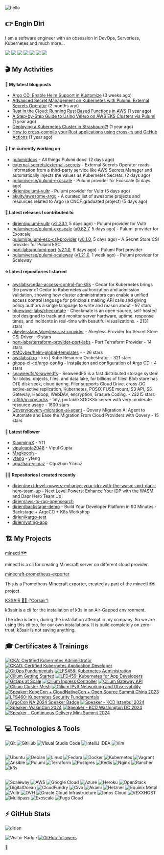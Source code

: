 ![hello](https://media.giphy.com/media/3ornk57KwDXf81rjWM/giphy.gif)

## 👉 Engin Diri

I am a software engineer with an obsession in DevOps, Serverless, Kubernetes and much more...

[![](https://img.shields.io/badge/-@__ediri-000000?style=for-the-badge&logo=X&logoColor=ffffff)](https://x.com/_ediri)
[![](https://img.shields.io/badge/engin--diri-0A66C2?style=for-the-badge&logo=linkedin&logoColor=#0A66C2)](https://www.linkedin.com/in/engin-diri/)
[![](https://img.shields.io/badge/@_ediri@cloud--native.social-6364FF?style=for-the-badge&logo=mastodon&logoColor=white)](https://cloud-native.social/@_ediri)
[![](https://img.shields.io/badge/-@dirien-%23181717?style=for-the-badge&logo=github)](https://github.com/dirien)
[![](https://img.shields.io/badge/-blog.ediri.io-2962FF?style=for-the-badge&logo=hashnode&logoColor=white)](https://blog.ediri.io/)
[![](https://img.shields.io/badge/dirien-003366?style=for-the-badge&logo=linuxfoundation&logoColor=white)](https://openprofile.dev/profile/dirien)
[![](https://img.shields.io/badge/-@__ediri-E4405F?style=for-the-badge&logo=instagram&logoColor=white)](https://www.instagram.com/_ediri/)

## 🎬 My Activities

#### 📖 My latest blog posts
- [Argo CD: Enable Helm Support in Kustomize](https://blog.ediri.io/argo-cd-enable-helm-support-in-kustomize) (3 weeks ago)
- [Advanced Secret Management on Kubernetes with Pulumi: External Secrets Operator](https://blog.ediri.io/advanced-secret-management-on-kubernetes-with-pulumi-external-secrets-operator) (2 months ago)
- [Rust in the Cloud: Running Rust Based Functions in AWS](https://blog.ediri.io/rust-in-the-cloud-running-rust-based-functions-in-aws) (1 year ago)
- [A Step-by-Step Guide to Using Velero on AWS EKS Clusters via Pulumi](https://blog.ediri.io/a-step-by-step-guide-to-using-velero-on-aws-eks-clusters-via-pulumi) (1 year ago)
- [Deploying a Kubernetes Cluster in Strasbourg?!](https://blog.ediri.io/deploying-a-kubernetes-cluster-in-strasbourg) (1 year ago)
- [How to cross-compile your Rust applications using cross-rs and GitHub Actions](https://blog.ediri.io/how-to-cross-compile-your-rust-applications-using-cross-rs-and-github-actions) (1 year ago)

#### 👷 I'm currently working on

- [pulumi/docs](https://github.com/pulumi/docs) - All things Pulumi docs! (2 days ago)
- [external-secrets/external-secrets](https://github.com/external-secrets/external-secrets) - External Secrets Operator reads information from a third-party service like AWS Secrets Manager and automatically injects the values as Kubernetes Secrets. (2 days ago)
- [pulumiverse/pulumi-exoscale](https://github.com/pulumiverse/pulumi-exoscale) - Pulumi provider for Exoscale (5 days ago)
- [dirien/pulumi-vultr](https://github.com/dirien/pulumi-vultr) - Pulumi provider for Vultr (5 days ago)
- [akuity/awesome-argo](https://github.com/akuity/awesome-argo) - A curated list of awesome projects and resources related to Argo (a CNCF graduated project) (5 days ago)

#### 🚀 Latest releases I contributed to

- [dirien/pulumi-vultr](https://github.com/dirien/pulumi-vultr) ([v2.23.1](https://github.com/dirien/pulumi-vultr/releases/tag/v2.23.1), 5 days ago) - Pulumi provider for Vultr
- [pulumiverse/pulumi-exoscale](https://github.com/pulumiverse/pulumi-exoscale) ([v0.62.7](https://github.com/pulumiverse/pulumi-exoscale/releases/tag/v0.62.7), 5 days ago) - Pulumi provider for Exoscale
- [pulumi/pulumi-esc-csi-provider](https://github.com/pulumi/pulumi-esc-csi-provider) ([v0.1.0](https://github.com/pulumi/pulumi-esc-csi-provider/releases/tag/v0.1.0), 5 days ago) - A Secret Store CSI provider for Pulumi ESC
- [port-labs/pulumi-port](https://github.com/port-labs/pulumi-port) ([v2.1.0](https://github.com/port-labs/pulumi-port/releases/tag/v2.1.0), 6 days ago) - Pulumi Port provider
- [pulumiverse/pulumi-scaleway](https://github.com/pulumiverse/pulumi-scaleway) ([v1.21.0](https://github.com/pulumiverse/pulumi-scaleway/releases/tag/v1.21.0), 1 week ago) - Pulumi provider for Scaleway

#### ⭐ Latest repositories I starred

- [awslabs/cedar-access-control-for-k8s](https://github.com/awslabs/cedar-access-control-for-k8s) - Cedar for Kubernetes brings the power of Cedar to Kubernetes authorization and admission validation, showing how cluster administrators can enable a unified access control language for principals making API calls and giving policy authors a single language to write and reason about - 97 stars
- [bluewave-labs/checkmate](https://github.com/bluewave-labs/checkmate) - Checkmate is an open-source, self-hosted tool designed to track and monitor server hardware, uptime, response times, and incidents in real-time with beautiful visualizations. - 2131 stars
- [akeylesslabs/akeyless-csi-provider](https://github.com/akeylesslabs/akeyless-csi-provider) - Akeyless Provider for Secret Store CSI Driver - 6 stars
- [port-labs/terraform-provider-port-labs](https://github.com/port-labs/terraform-provider-port-labs) - Port Terraform Provider - 14 stars
- [XMCyber/helm-global-templates](https://github.com/XMCyber/helm-global-templates) -  - 26 stars
- [awslabs/kro](https://github.com/awslabs/kro) - kro | Kube Resource Orchestrator - 321 stars
- [gitops-ci-cd/argo-config](https://github.com/gitops-ci-cd/argo-config) - Installation and configuration of Argo CD - 4 stars
- [seaweedfs/seaweedfs](https://github.com/seaweedfs/seaweedfs) - SeaweedFS is a fast distributed storage system for blobs, objects, files, and data lake, for billions of files! Blob store has O(1) disk seek, cloud tiering. Filer supports Cloud Drive, cross-DC active-active replication, Kubernetes, POSIX FUSE mount, S3 API, S3 Gateway, Hadoop, WebDAV, encryption, Erasure Coding. - 23215 stars
- [rofl0r/microsocks](https://github.com/rofl0r/microsocks) - tiny, portable SOCKS5 server with very moderate resource usage - 1600 stars
- [Qovery/qovery-migration-ai-agent](https://github.com/Qovery/qovery-migration-ai-agent) - Qovery Migration AI Agent to Automate and Ease the Migration From Cloud Providers with Qovery - 15 stars

#### 👥 Latest follower

- [XiaomingX](https://github.com/XiaomingX) - Y11
- [vipulgupta2048](https://github.com/vipulgupta2048) - Vipul Gupta
- [Magkoooh](https://github.com/Magkoooh) - 
- [yfeng](https://github.com/yfeng) - yfeng
- [oguzhan-yilmaz](https://github.com/oguzhan-yilmaz) - Oguzhan Yilmaz

#### 👨‍💻 Repositories I created recently

- [dirien/next-level-powers-enhance-your-idp-with-the-wasm-and-dapr-hero-team-up](https://github.com/dirien/next-level-powers-enhance-your-idp-with-the-wasm-and-dapr-hero-team-up) - Next Level Powers: Enhance Your IDP with the WASM and Dapr Hero Team Up
- [dirien/aws-ts-rag-opensearch](https://github.com/dirien/aws-ts-rag-opensearch)
- [dirien/backstage-demo](https://github.com/dirien/backstage-demo) - Build Your Developer Platform in 90 Minutes - Backstage &#43; ArgoCD &#43; K8s Workshop
- [dirien/kargo-test](https://github.com/dirien/kargo-test)
- [dirien/voting-app](https://github.com/dirien/voting-app)


## 🏗️ My Projects
[minectl 🗺](https://github.com/dirien/minectl)

minectl is a cli for creating Minecraft server on different cloud provider.

[minecraft-prometheus-exporter](https://github.com/dirien/minecraft-prometheus-exporter)

This is a Prometheus Minecraft exporter, created as part of the minectl 🗺 project.

[K3SAIR 🏴‍☠️️ ('Corsair')](https://github.com/dirien/k3sair-cli)

k3sair is a cli for the installation of k3s in an Air-Gapped environment.

The idea is born, during the installation attempt in my company. So we are using this cli too, for our own
installations. It is build completely on zero-trust, k3sair is not saving anything.

## 🎓 Certificates & Trainings

<!--START_SECTION:badges-->
[![CKA: Certified Kubernetes Administrator](https://images.credly.com/size/110x110/images/8b8ed108-e77d-4396-ac59-2504583b9d54/cka_from_cncfsite__281_29.png)](http://www.credly.com/badges/9d947b2a-e186-40a0-bf4c-0d513ebab6d6 "CKA: Certified Kubernetes Administrator")
[![CKAD: Certified Kubernetes Application Developer](https://images.credly.com/size/110x110/images/cc8adc83-1dc6-4d57-8e20-22171247e052/blob)](http://www.credly.com/badges/492ae49a-b546-4451-b90d-73451e078ed7 "CKAD: Certified Kubernetes Application Developer")
[![GitOps Fundamentals](https://images.credly.com/size/110x110/images/6f4212c6-80e6-4819-833d-a652b0feaabb/blob)](http://www.credly.com/badges/c5c336dd-b4e8-4d73-bfe9-65268f1f69f2 "GitOps Fundamentals")
[![LFS458: Kubernetes Administration](https://images.credly.com/size/110x110/images/20936872-ca23-44da-a4bc-db39db3468b6/blob)](http://www.credly.com/badges/d0e3043e-4d3a-4af1-9dc4-dbaadd4a8e88 "LFS458: Kubernetes Administration")
[![Cilium Getting Started](https://images.credly.com/size/110x110/images/06370e36-d23b-4dcf-8287-d0302926f14a/image.png)](http://www.credly.com/badges/aaf501ac-2ccf-485c-b976-4861815f7ce6 "Cilium Getting Started")
[![LFD459: Kubernetes for App Developers](https://images.credly.com/size/110x110/images/debd8568-2b7c-4f94-a99d-a47e2c37ce6d/blob)](http://www.credly.com/badges/4d2b1460-b7f4-41c3-a20e-91d2faacd701 "LFD459: Kubernetes for App Developers")
[![GitOps at Scale](https://images.credly.com/size/110x110/images/0acce3e3-a7a4-44df-80ba-fcbf4bbdc147/blob)](http://www.credly.com/badges/aea3eb59-9bea-4a31-a1c3-315755fb26ad "GitOps at Scale")
[![Cilium Ingress Controller](https://images.credly.com/size/110x110/images/086d2f39-26a5-4bb9-ab74-c632d76ad6fc/image.png)](http://www.credly.com/badges/0a7cbad3-9136-4a86-a573-e0af4a39b5ca "Cilium Ingress Controller")
[![Cilium Gateway API](https://images.credly.com/size/110x110/images/29d180ca-09e7-49e9-8423-278109d75bb0/image.png)](http://www.credly.com/badges/68bb9d11-b199-4a00-a3c8-c282d7ddbde5 "Cilium Gateway API")
[![Cilium Cluster Mesh](https://images.credly.com/size/110x110/images/e2eb2549-f3ab-415f-8625-54af9fe90d1f/image.png)](http://www.credly.com/badges/2272b1df-3087-4044-b7e3-a1842dbff6a5 "Cilium Cluster Mesh")
[![Cilium IPv6 Networking and Observability](https://images.credly.com/size/110x110/images/dbd2178a-f14e-44d8-a11a-b967c155a0b6/image.png)](http://www.credly.com/badges/ed925e87-d542-441f-a507-6da6826620cb "Cilium IPv6 Networking and Observability")
[![Speaker: KubeCon + CloudNativeCon + Open Source Summit China 2023](https://images.credly.com/size/110x110/images/23f11122-3a84-4796-9854-6cbdae8a73bf/image.png)](http://www.credly.com/badges/d9a7a54d-7a8d-4937-b2f2-188d04dbd364 "Speaker: KubeCon + CloudNativeCon + Open Source Summit China 2023")
[![LFS460: Kubernetes Security Fundamentals](https://images.credly.com/size/110x110/images/c0530bf5-afe6-4d28-9883-1f97645e4211/blob)](http://www.credly.com/badges/c2872a4c-4d78-4e83-b799-36d203fad483 "LFS460: Kubernetes Security Fundamentals")
[![ArgoCon NA 2024 Speaker Badge](https://images.credly.com/size/110x110/images/d6e43cba-214b-4b68-801e-6f17304aa5bf/blob)](http://www.credly.com/badges/73110e58-46f4-4af6-ac1c-9e3a1359b87d "ArgoCon NA 2024 Speaker Badge")
[![Speaker - KCD Istanbul 2024](https://images.credly.com/size/110x110/images/26e04592-19c5-4393-875f-1724f3fc26de/image.png)](http://www.credly.com/badges/68694bc0-ef3b-443f-9a2f-0eddd116924d "Speaker - KCD Istanbul 2024")
[![Speaker: WasmCon 2024](https://images.credly.com/size/110x110/images/8db81a62-2bd7-4afd-a041-65f0eea57c3f/blob)](http://www.credly.com/badges/7d8386d2-1df9-4f46-8bcb-87cc474e545b "Speaker: WasmCon 2024")
[![Speaker - KCD Washington DC 2024](https://images.credly.com/size/110x110/images/1ca55cae-1529-4e01-940d-4600ba97b857/blob)](http://www.credly.com/badges/26314a98-1f37-4342-906a-295b1c5096c8 "Speaker - KCD Washington DC 2024")
[![Speaker - Continuous Delivery Mini Summit 2024](https://images.credly.com/size/110x110/images/2738acec-9405-4558-bd0c-64353c852d58/image.png)](http://www.credly.com/badges/803e5b78-a4b6-47ba-bdc3-0b947be6a1c9 "Speaker - Continuous Delivery Mini Summit 2024")
<!--END_SECTION:badges-->

## 💻 Technologies & Tools

![Git](https://img.shields.io/badge/git-%23F05033.svg?style=for-the-badge&logo=git&logoColor=white)
![GitHub](https://img.shields.io/badge/github-%23121011.svg?style=for-the-badge&logo=github&logoColor=white)
![Visual Studio Code](https://img.shields.io/badge/VisualStudioCode-0078d7.svg?style=for-the-badge&logo=visual-studio-code&logoColor=white)
![IntelliJ IDEA](https://img.shields.io/badge/IntelliJIDEA-000000.svg?style=for-the-badge&logo=intellij-idea&logoColor=white)
![Vim](https://img.shields.io/badge/VIM-%2311AB00.svg?style=for-the-badge&logo=vim&logoColor=white)

##

![Ubuntu](https://img.shields.io/badge/Ubuntu-E95420?style=for-the-badge&logo=ubuntu&logoColor=white)
![Debian](https://img.shields.io/badge/Debian-D70A53?style=for-the-badge&logo=debian&logoColor=white)
![Linux](https://img.shields.io/badge/Linux-FCC624?style=for-the-badge&logo=linux&logoColor=black)
![Fedora](https://img.shields.io/badge/Fedora-294172?style=for-the-badge&logo=fedora&logoColor=white)
![Docker](https://img.shields.io/badge/docker-0db7ed.svg?style=for-the-badge&logo=docker&logoColor=white)
![Kubernetes](https://img.shields.io/badge/kubernetes-326ce5.svg?style=for-the-badge&logo=kubernetes&logoColor=white)
![Vagrant](https://img.shields.io/badge/vagrant-1563FF.svg?style=for-the-badge&logo=vagrant&logoColor=white)
![Ansible](https://img.shields.io/badge/ansible-1A1918.svg?style=for-the-badge&logo=ansible&logoColor=white)
![Pulumi](https://img.shields.io/badge/pulumi-8A3391.svg?style=for-the-badge&logo=pulumi&logoColor=white)
![Terraform](https://img.shields.io/badge/terraform-5835CC.svg?style=for-the-badge&logo=terraform&logoColor=white)
![Postgres](https://img.shields.io/badge/postgres-316192.svg?style=for-the-badge&logo=postgresql&logoColor=white)
![Redis](https://img.shields.io/badge/redis-DD0031.svg?style=for-the-badge&logo=redis&logoColor=white)
![Nginx](https://img.shields.io/badge/nginx-009639.svg?style=for-the-badge&logo=nginx&logoColor=white)
![Rancher](https://img.shields.io/badge/rancher-0075A8.svg?style=for-the-badge&logo=rancher&logoColor=white)
![k3s](https://img.shields.io/badge/k3s-FFC61C.svg?style=for-the-badge&logo=k3s&logoColor=white)

##

![Scaleway](https://img.shields.io/badge/SCALEWAY-4f0599.svg?style=for-the-badge&logo=scaleway&logoColor=white)
![AWS](https://img.shields.io/badge/AWS-FF9900.svg?style=for-the-badge&logo=amazon-aws&logoColor=white)
![Google Cloud](https://img.shields.io/badge/GoogleCloud-4285F4.svg?style=for-the-badge&logo=google-cloud&logoColor=white)
![Azure](https://img.shields.io/badge/azure-0078D4.svg?style=for-the-badge&logo=microsoft-azure&logoColor=white)
![Heroku](https://img.shields.io/badge/heroku-430098.svg?style=for-the-badge&logo=heroku&logoColor=white)
![OpenStack](https://img.shields.io/badge/Openstack-f01742.svg?style=for-the-badge&logo=openstack&logoColor=white)
![DigitalOcean](https://img.shields.io/badge/DigitalOcean-0080FF.svg?style=for-the-badge&logo=DigitalOcean&logoColor=white)
![CloudFundry](https://img.shields.io/badge/CloudFoundry-0C9ED5.svg?style=for-the-badge&logo=cloudfoundry&logoColor=white)
![Civo](https://img.shields.io/badge/civo-239DFF.svg?style=for-the-badge&logo=civo&logoColor=white)
![Akami](https://img.shields.io/badge/akamai-0096D6?style=for-the-badge&logo=akamai&logoColor=white)
![Hetzner](https://img.shields.io/badge/hetzner-d50c2d?style=for-the-badge&logo=hetzner&logoColor=white)
![Equinix Metal](https://img.shields.io/badge/equinix--metal-d10810?style=for-the-badge&logo=equinixmetal&logoColor=white)
![Vultr](https://img.shields.io/badge/vultr-007BFC?style=for-the-badge&logo=vultr&logoColor=white)
![OVH](https://img.shields.io/badge/ovh-123F6D?style=for-the-badge&logo=ovh&logoColor=white)
![Oracle Cloud Infrastructure](https://img.shields.io/badge/Oracle_Cloud_Infrastructure-F80000?style=for-the-badge&logo=oracle&logoColor=white)
![Ionos Cloud](https://img.shields.io/badge/ionos--cloud-003D8F?style=for-the-badge&logo=ionos&logoColor=white)
![VEXXHOST](https://img.shields.io/badge/VEXXHOST-2A1659?style=for-the-badge&logo=vexxhost&logoColor=white)
![Multipass](https://img.shields.io/badge/Multipass-E95420?style=for-the-badge&logo=ubuntu&logoColor=white)
![Exoscale](https://img.shields.io/badge/Exoscale-DA291C?style=for-the-badge&logo=exoscale&logoColor=white)
![Fuga Cloud](https://img.shields.io/badge/fuga_cloud-242F4B?style=for-the-badge&logo=fugacloud&logoColor=white)

## ⚡ GitHub Stats

![dirien](https://github-readme-stats.vercel.app/api?username=dirien&show_icons=true&count_private=true&theme=dracula)

![Visitor Badge](https://visitor-badge.laobi.icu/badge?page_id=dirien)
[![GitHub followers](https://img.shields.io/github/followers/dirien.svg?style=social&label=Follow&maxAge=2592000)](https://github.com/dirien?tab=followers)

🧿
